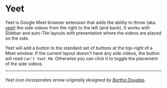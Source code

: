 # Yeet

Yeet is Google Meet browser extension that adds the ability to throw (aka [yeet](https://dictionary.cambridge.org/us/dictionary/english/yeet)) the side videos from the right to the left (and back). It works with Sidebar and auto-Tile layouts with presentation where the videos are placed on the side.

Yeet will add a button to the standard set of buttons at the top-right of a Meet window. If the current layout doesn't have any side videos, the button will read `Can't Yeet RN`. Otherwise you can click it to toggle the placement of the side videos.

---

###### Yeet icon incorporates arrow originally designed by [Bertha Douglas](https://svg-clipart.com/black/auRzn5f-black-curved-arrow-clipart).
